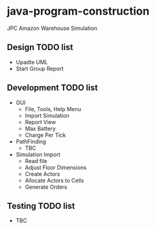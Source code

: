 # java-program-construction
JPC Amazon Warehouse Simulation

## Design TODO list

* Upadte UML
* Start Group Report

## Development TODO list

* GUI
  * File, Tools, Help Menu
  * Import Simulation
  * Report View
  * Max Battery
  * Charge Per Tick
* PathFinding
  * TBC
* Simulation Import
  * Read file
  * Adjust Floor Dimensions
  * Create Actors
  * Allocate Actors to Cells
  * Generate Orders

## Testing TODO list
 * TBC
